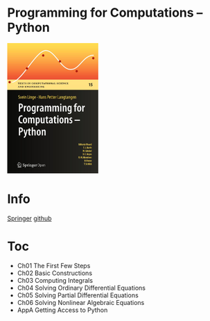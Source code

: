# Programming for Computations – Python
<img src="cover.jpg" alt="" height="300">

# Info
[Springer](http://www.springer.com/gp/book/9783319324272)
[github](https://github.com/hplgit/prog4comp)

# Toc
* Ch01 The First Few Steps  
* Ch02 Basic Constructions  
* Ch03 Computing Integrals  
* Ch04 Solving Ordinary Differential Equations  
* Ch05 Solving Partial Differential Equations  
* Ch06 Solving Nonlinear Algebraic Equations  
* AppA Getting Access to Python  
